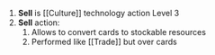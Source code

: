 1. **Sell** is [[Culture]] technology action Level 3
1. **Sell** action:
    1. Allows to convert cards to stockable resources
    2. Performed like [[Trade]] but over cards
